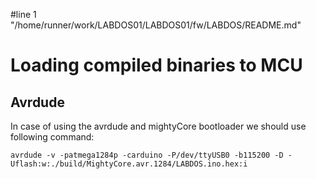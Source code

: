 #line 1 "/home/runner/work/LABDOS01/LABDOS01/fw/LABDOS/README.md"
# Loading compiled binaries to MCU


## Avrdude

In case of using the avrdude and mightyCore bootloader we should use following command:

```
avrdude -v -patmega1284p -carduino -P/dev/ttyUSB0 -b115200 -D -Uflash:w:./build/MightyCore.avr.1284/LABDOS.ino.hex:i
```
